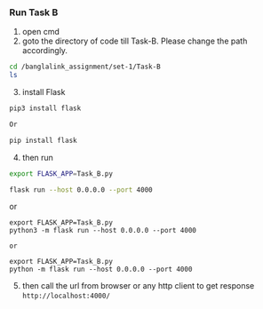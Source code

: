 ### Run Task B
1. open cmd 
2. goto the directory of code till Task-B. Please change the path accordingly.

```bash 
cd /banglalink_assignment/set-1/Task-B
ls
```

3. install Flask

```bash 
pip3 install flask

Or

pip install flask
```

4. then run 
```bash
export FLASK_APP=Task_B.py

flask run --host 0.0.0.0 --port 4000

```

or

```
export FLASK_APP=Task_B.py
python3 -m flask run --host 0.0.0.0 --port 4000

or

export FLASK_APP=Task_B.py
python -m flask run --host 0.0.0.0 --port 4000
```

5. then call the url from browser or any http client to get response `http://localhost:4000/`

